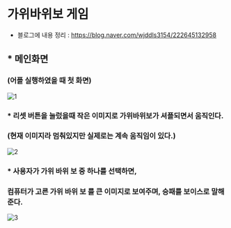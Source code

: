 # 가위바위보 게임
- 블로그에 내용 정리 : https://blog.naver.com/wjddls3154/222645132958

## * 메인화면 
### (어플 실행하였을 때 첫 화면)
![1](https://user-images.githubusercontent.com/37132897/154781483-310d74ed-8e44-4135-90f6-809983d9e454.png)

### * 리셋 버튼을 눌렀을때 작은 이미지로 가위바위보가 셔플되면서 움직인다.
###   (현재 이미지라 멈춰있지만 실제로는 계속 움직임이 있다.)
![2](https://user-images.githubusercontent.com/37132897/154781484-60bc2a59-42a3-4a6d-af1d-47e46d5582a4.png)

### * 사용자가 가위 바위 보 중 하나를 선택하면,
###   컴퓨터가 고른 가위 바위 보 를 큰 이미지로 보여주며, 승패를 보이스로 말해준다.
![3](https://user-images.githubusercontent.com/37132897/154781486-6f049442-10da-4e80-88d0-04ac6b122aca.png)

